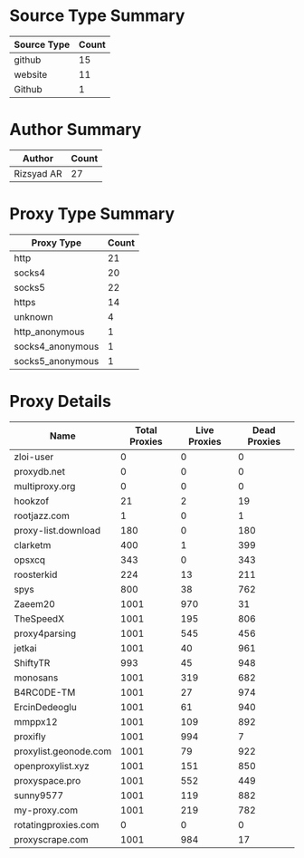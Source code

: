 # Source Type Summary

| Source Type | Count |
|-------------|-------|
| github | 15 |
| website | 11 |
| Github | 1 |


# Author Summary

| Author | Count |
|--------|-------|
| Rizsyad AR | 27 |


# Proxy Type Summary

| Proxy Type | Count |
|------------|-------|
| http | 21 |
| socks4 | 20 |
| socks5 | 22 |
| https | 14 |
| unknown | 4 |
| http_anonymous | 1 |
| socks4_anonymous | 1 |
| socks5_anonymous | 1 |


# Proxy Details

| Name | Total Proxies | Live Proxies | Dead Proxies |
|------|---------------|--------------|---------------|
| zloi-user | 0 | 0 | 0 |
| proxydb.net | 0 | 0 | 0 |
| multiproxy.org | 0 | 0 | 0 |
| hookzof | 21 | 2 | 19 |
| rootjazz.com | 1 | 0 | 1 |
| proxy-list.download | 180 | 0 | 180 |
| clarketm | 400 | 1 | 399 |
| opsxcq | 343 | 0 | 343 |
| roosterkid | 224 | 13 | 211 |
| spys | 800 | 38 | 762 |
| Zaeem20 | 1001 | 970 | 31 |
| TheSpeedX | 1001 | 195 | 806 |
| proxy4parsing | 1001 | 545 | 456 |
| jetkai | 1001 | 40 | 961 |
| ShiftyTR | 993 | 45 | 948 |
| monosans | 1001 | 319 | 682 |
| B4RC0DE-TM | 1001 | 27 | 974 |
| ErcinDedeoglu | 1001 | 61 | 940 |
| mmppx12 | 1001 | 109 | 892 |
| proxifly | 1001 | 994 | 7 |
| proxylist.geonode.com | 1001 | 79 | 922 |
| openproxylist.xyz | 1001 | 151 | 850 |
| proxyspace.pro | 1001 | 552 | 449 |
| sunny9577 | 1001 | 119 | 882 |
| my-proxy.com | 1001 | 219 | 782 |
| rotatingproxies.com | 0 | 0 | 0 |
| proxyscrape.com | 1001 | 984 | 17 |
